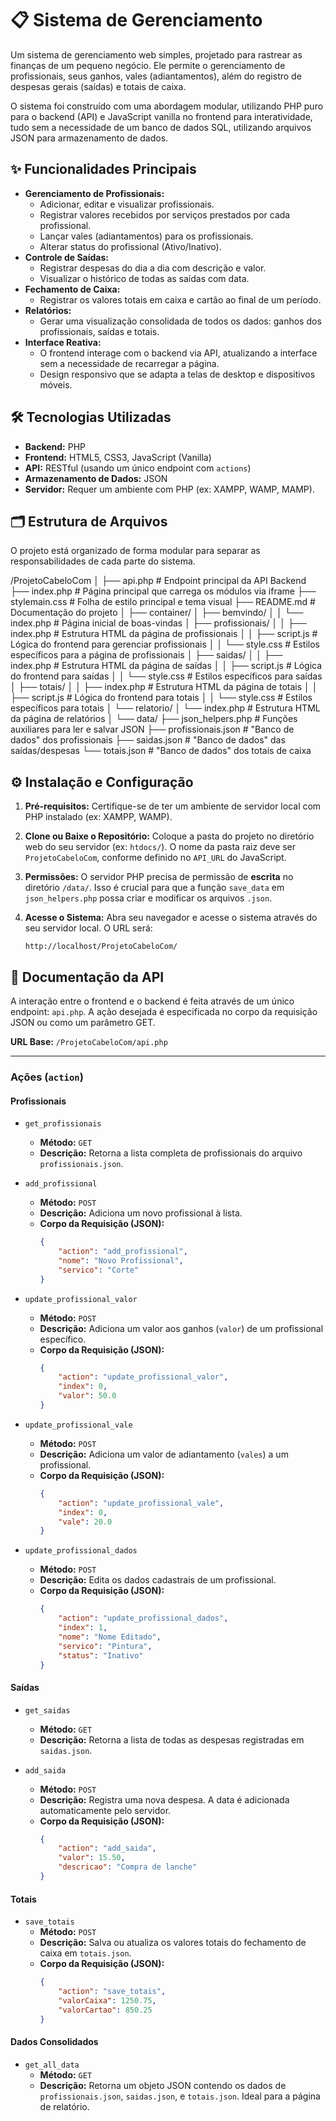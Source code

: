 # 📋 Sistema de Gerenciamento

Um sistema de gerenciamento web simples, projetado para rastrear as finanças de um pequeno negócio. Ele permite o gerenciamento de profissionais, seus ganhos, vales (adiantamentos), além do registro de despesas gerais (saídas) e totais de caixa.

O sistema foi construído com uma abordagem modular, utilizando PHP puro para o backend (API) e JavaScript vanilla no frontend para interatividade, tudo sem a necessidade de um banco de dados SQL, utilizando arquivos JSON para armazenamento de dados.

## ✨ Funcionalidades Principais

* **Gerenciamento de Profissionais:**
    * Adicionar, editar e visualizar profissionais.
    * Registrar valores recebidos por serviços prestados por cada profissional.
    * Lançar vales (adiantamentos) para os profissionais.
    * Alterar status do profissional (Ativo/Inativo).
* **Controle de Saídas:**
    * Registrar despesas do dia a dia com descrição e valor.
    * Visualizar o histórico de todas as saídas com data.
* **Fechamento de Caixa:**
    * Registrar os valores totais em caixa e cartão ao final de um período.
* **Relatórios:**
    * Gerar uma visualização consolidada de todos os dados: ganhos dos profissionais, saídas e totais.
* **Interface Reativa:**
    * O frontend interage com o backend via API, atualizando a interface sem a necessidade de recarregar a página.
    * Design responsivo que se adapta a telas de desktop e dispositivos móveis.

## 🛠️ Tecnologias Utilizadas

* **Backend:** PHP
* **Frontend:** HTML5, CSS3, JavaScript (Vanilla)
* **API:** RESTful (usando um único endpoint com `actions`)
* **Armazenamento de Dados:** JSON
* **Servidor:** Requer um ambiente com PHP (ex: XAMPP, WAMP, MAMP).

## 🗂️ Estrutura de Arquivos

O projeto está organizado de forma modular para separar as responsabilidades de cada parte do sistema.

/ProjetoCabeloCom
│
├── api.php                 # Endpoint principal da API Backend
├── index.php               # Página principal que carrega os módulos via iframe
├── stylemain.css           # Folha de estilo principal e tema visual
├── README.md               # Documentação do projeto
│
├── container/
│   ├── bemvindo/
│   │   └── index.php       # Página inicial de boas-vindas
│   ├── profissionais/
│   │   ├── index.php       # Estrutura HTML da página de profissionais
│   │   ├── script.js       # Lógica do frontend para gerenciar profissionais
│   │   └── style.css       # Estilos específicos para a página de profissionais
│   ├── saidas/
│   │   ├── index.php       # Estrutura HTML da página de saídas
│   │   ├── script.js       # Lógica do frontend para saídas
│   │   └── style.css       # Estilos específicos para saídas
│   ├── totais/
│   │   ├── index.php       # Estrutura HTML da página de totais
│   │   ├── script.js       # Lógica do frontend para totais
│   │   └── style.css       # Estilos específicos para totais
│   └── relatorio/
│       └── index.php       # Estrutura HTML da página de relatórios
│
└── data/
    ├── json_helpers.php    # Funções auxiliares para ler e salvar JSON
    ├── profissionais.json  # "Banco de dados" dos profissionais
    ├── saidas.json         # "Banco de dados" das saídas/despesas
    └── totais.json         # "Banco de dados" dos totais de caixa


## ⚙️ Instalação e Configuração

1.  **Pré-requisitos:** Certifique-se de ter um ambiente de servidor local com PHP instalado (ex: XAMPP, WAMP).

2.  **Clone ou Baixe o Repositório:** Coloque a pasta do projeto no diretório web do seu servidor (ex: `htdocs/`). O nome da pasta raiz deve ser `ProjetoCabeloCom`, conforme definido no `API_URL` do JavaScript.

3.  **Permissões:** O servidor PHP precisa de permissão de **escrita** no diretório `/data/`. Isso é crucial para que a função `save_data` em `json_helpers.php` possa criar e modificar os arquivos `.json`.

4.  **Acesse o Sistema:** Abra seu navegador e acesse o sistema através do seu servidor local. O URL será:
    ```
    http://localhost/ProjetoCabeloCom/
    ```

## 🔌 Documentação da API

A interação entre o frontend e o backend é feita através de um único endpoint: `api.php`. A ação desejada é especificada no corpo da requisição JSON ou como um parâmetro GET.

**URL Base:** `/ProjetoCabeloCom/api.php`

---

### Ações (`action`)

#### Profissionais

* `get_profissionais`
    * **Método:** `GET`
    * **Descrição:** Retorna a lista completa de profissionais do arquivo `profissionais.json`.

* `add_profissional`
    * **Método:** `POST`
    * **Descrição:** Adiciona um novo profissional à lista.
    * **Corpo da Requisição (JSON):**
        ```json
        {
            "action": "add_profissional",
            "nome": "Novo Profissional",
            "servico": "Corte"
        }
        ```

* `update_profissional_valor`
    * **Método:** `POST`
    * **Descrição:** Adiciona um valor aos ganhos (`valor`) de um profissional específico.
    * **Corpo da Requisição (JSON):**
        ```json
        {
            "action": "update_profissional_valor",
            "index": 0,
            "valor": 50.0
        }
        ```

* `update_profissional_vale`
    * **Método:** `POST`
    * **Descrição:** Adiciona um valor de adiantamento (`vales`) a um profissional.
    * **Corpo da Requisição (JSON):**
        ```json
        {
            "action": "update_profissional_vale",
            "index": 0,
            "vale": 20.0
        }
        ```

* `update_profissional_dados`
    * **Método:** `POST`
    * **Descrição:** Edita os dados cadastrais de um profissional.
    * **Corpo da Requisição (JSON):**
        ```json
        {
            "action": "update_profissional_dados",
            "index": 1,
            "nome": "Nome Editado",
            "servico": "Pintura",
            "status": "Inativo"
        }
        ```

#### Saídas

* `get_saidas`
    * **Método:** `GET`
    * **Descrição:** Retorna a lista de todas as despesas registradas em `saidas.json`.

* `add_saida`
    * **Método:** `POST`
    * **Descrição:** Registra uma nova despesa. A data é adicionada automaticamente pelo servidor.
    * **Corpo da Requisição (JSON):**
        ```json
        {
            "action": "add_saida",
            "valor": 15.50,
            "descricao": "Compra de lanche"
        }
        ```

#### Totais

* `save_totais`
    * **Método:** `POST`
    * **Descrição:** Salva ou atualiza os valores totais do fechamento de caixa em `totais.json`.
    * **Corpo da Requisição (JSON):**
        ```json
        {
            "action": "save_totais",
            "valorCaixa": 1250.75,
            "valorCartao": 850.25
        }
        ```

#### Dados Consolidados

* `get_all_data`
    * **Método:** `GET`
    * **Descrição:** Retorna um objeto JSON contendo os dados de `profissionais.json`, `saidas.json`, e `totais.json`. Ideal para a página de relatório.